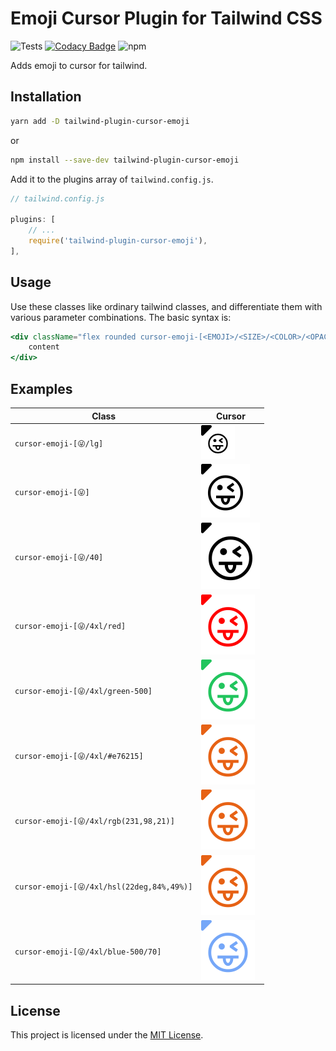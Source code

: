 # Emoji Cursor Plugin for Tailwind CSS
![Tests](https://github.com/neotan/tailwind-plugin-cursor-emoji/workflows/Tests/badge.svg)
[![Codacy Badge](https://app.codacy.com/project/badge/Grade/1e75191e4b1444c59be79054984c5d78)](https://www.codacy.com/gh/neotan/tailwind-plugin-cursor-emoji/dashboard?utm_source=github.com&amp;utm_medium=referral&amp;utm_content=neotan/tailwind-plugin-cursor-emoji&amp;utm_campaign=Badge_Grade)
![npm](https://img.shields.io/npm/dt/tailwind-plugin-cursor-emoji)

Adds emoji to cursor for tailwind.

## Installation

```bash
yarn add -D tailwind-plugin-cursor-emoji
```
or
```bash
npm install --save-dev tailwind-plugin-cursor-emoji
```

Add it to the plugins array of `tailwind.config.js`.

```js
// tailwind.config.js

plugins: [
    // ...
    require('tailwind-plugin-cursor-emoji'),
],
```

## Usage

Use these classes like ordinary tailwind classes, and differentiate them with various parameter combinations. The basic syntax is:

```jsx
<div className="flex rounded cursor-emoji-[<EMOJI>/<SIZE>/<COLOR>/<OPACITY>]">
    content
</div>
```

## Examples

|Class|Cursor|
|---|---|
|`cursor-emoji-[😜/lg]` | <img src="https://raw.githubusercontent.com/neotan/tailwind-plugin-cursor-emoji/master/images/cursor-emoji-[O_lg].svg"/>|
|`cursor-emoji-[😜]` | <img src="https://raw.githubusercontent.com/neotan/tailwind-plugin-cursor-emoji/master/images/cursor-emoji-[O].svg"/>|
|`cursor-emoji-[😜/40]` | <img src="https://raw.githubusercontent.com/neotan/tailwind-plugin-cursor-emoji/master/images/cursor-emoji-[O_40].svg"/>|
|`cursor-emoji-[😜/4xl/red]` | <img src="https://raw.githubusercontent.com/neotan/tailwind-plugin-cursor-emoji/master/images/cursor-emoji-[O_4xl_red].svg"/>|
|`cursor-emoji-[😜/4xl/green-500]` | <img src="https://raw.githubusercontent.com/neotan/tailwind-plugin-cursor-emoji/master/images/cursor-emoji-[O_4xl_green-500].svg"/>|
|`cursor-emoji-[😜/4xl/#e76215]` | <img src="https://raw.githubusercontent.com/neotan/tailwind-plugin-cursor-emoji/master/images/cursor-emoji-[O_4xl_e76215].svg"/>|
|`cursor-emoji-[😜/4xl/rgb(231,98,21)]` | <img src="https://raw.githubusercontent.com/neotan/tailwind-plugin-cursor-emoji/master/images/cursor-emoji-[O_4xl_rgb(231,98,21)].svg"/>|
|`cursor-emoji-[😜/4xl/hsl(22deg,84%,49%)]` | <img src="https://raw.githubusercontent.com/neotan/tailwind-plugin-cursor-emoji/master/images/cursor-emoji-[O_4xl_hsl(22deg,84,49)].svg"/>|
|`cursor-emoji-[😜/4xl/blue-500/70]` | <img src="https://raw.githubusercontent.com/neotan/tailwind-plugin-cursor-emoji/master/images/cursor-emoji-[O_4xl_blue-500_70].svg"/>|

## License

This project is licensed under the [MIT License](/LICENSE).